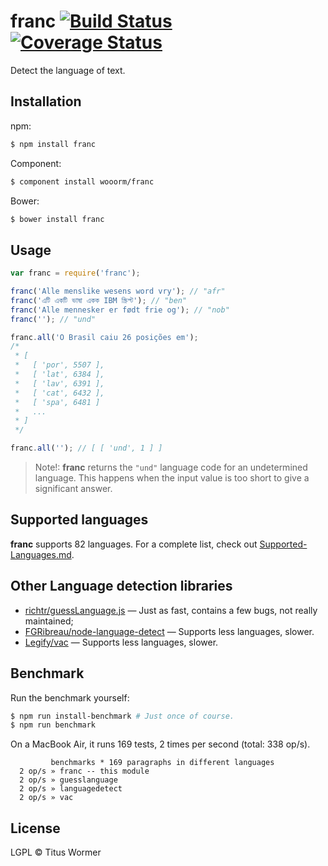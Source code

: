 # franc [![Build Status](https://travis-ci.org/wooorm/franc.svg?branch=master)](https://travis-ci.org/wooorm/franc) [![Coverage Status](https://img.shields.io/coveralls/wooorm/franc.svg)](https://coveralls.io/r/wooorm/franc?branch=master)

Detect the language of text.

## Installation

npm:
```sh
$ npm install franc
```

Component:
```sh
$ component install wooorm/franc
```

Bower:
```sh
$ bower install franc
```

## Usage

```js
var franc = require('franc');

franc('Alle menslike wesens word vry'); // "afr"
franc('এটি একটি ভাষা একক IBM স্ক্রিপ্ট'); // "ben"
franc('Alle mennesker er født frie og'); // "nob"
franc(''); // "und"

franc.all('O Brasil caiu 26 posições em');
/*
 * [
 *   [ 'por', 5507 ],
 *   [ 'lat', 6384 ],
 *   [ 'lav', 6391 ],
 *   [ 'cat', 6432 ],
 *   [ 'spa', 6481 ]
 *   ...
 * ]
 */

franc.all(''); // [ [ 'und', 1 ] ]
```

> Note!: **franc** returns the `"und"` language code for an undetermined language. This happens when the input value is too short to give a significant answer.

## Supported languages

**franc** supports 82 languages. For a complete list, check out [Supported-Languages.md](Supported-Languages.md).

## Other Language detection libraries

- [richtr/guessLanguage.js](https://github.com/richtr/guessLanguage.js) — Just as fast, contains a few bugs, not really maintained;
- [FGRibreau/node-language-detect](https://github.com/FGRibreau/node-language-detect) — Supports less languages, slower.
- [Legify/vac](https://github.com/FGRibreau/Legify/vac) — Supports less languages, slower.

## Benchmark

Run the benchmark yourself:

```sh
$ npm run install-benchmark # Just once of course.
$ npm run benchmark
```

On a MacBook Air, it runs 169 tests, 2 times per second (total: 338 op/s).

```
         benchmarks * 169 paragraphs in different languages
  2 op/s » franc -- this module
  2 op/s » guesslanguage
  2 op/s » languagedetect
  2 op/s » vac
```

## License

LGPL © Titus Wormer
